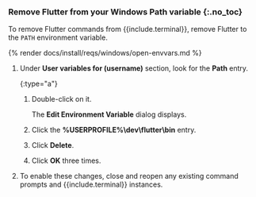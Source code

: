 
### Remove Flutter from your Windows Path variable {:.no_toc}

To remove Flutter commands from {{include.terminal}},
remove Flutter to the `PATH` environment variable.

{% render docs/install/reqs/windows/open-envvars.md %}

1. Under **User variables for (username)** section,
   look for the **Path** entry.

   {:type="a"}
   1. Double-click on it.

      The **Edit Environment Variable** dialog displays.

   1. Click the **%USERPROFILE%\dev\flutter\bin** entry.

   1. Click **Delete**.

   1. Click **OK** three times.

1. To enable these changes,
   close and reopen any existing
   command prompts and {{include.terminal}} instances.
